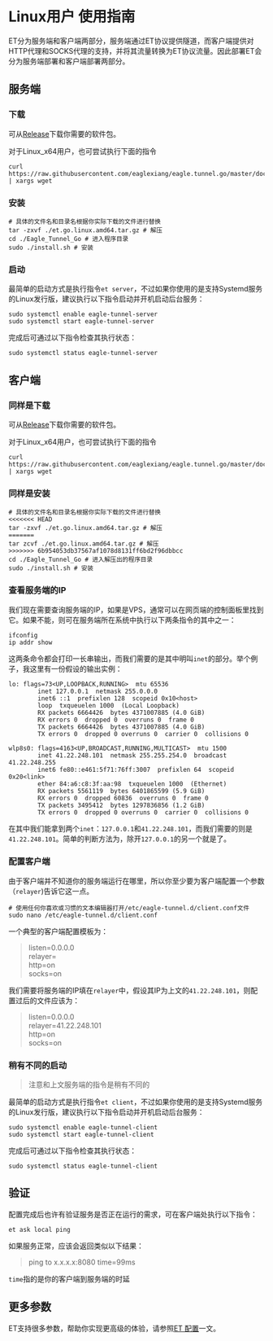 # Linux用户 使用指南

ET分为服务端和客户端两部分，服务端通过ET协议提供隧道，而客户端提供对HTTP代理和SOCKS代理的支持，并将其流量转换为ET协议流量。因此部署ET会分为服务端部署和客户端部署两部分。

## 服务端

### 下载

可从[Release](https://github.com/eaglexiang/eagle.tunnel.go/releases)下载你需要的软件包。

对于Linux_x64用户，也可尝试执行下面的指令

```shell
curl https://raw.githubusercontent.com/eaglexiang/eagle.tunnel.go/master/docs/latestReleases/linux64.txt | xargs wget
```

### 安装

```shell
# 具体的文件名和目录名根据你实际下载的文件进行替换
tar -zxvf ./et.go.linux.amd64.tar.gz # 解压
cd ./Eagle_Tunnel_Go # 进入程序目录
sudo ./install.sh # 安装
```

### 启动

最简单的启动方式是执行指令`et server`，不过如果你使用的是支持Systemd服务的Linux发行版，建议执行以下指令启动并开机启动后台服务：

```shell
sudo systemctl enable eagle-tunnel-server
sudo systemctl start eagle-tunnel-server
```

完成后可通过以下指令检查其执行状态：

```shell
sudo systemctl status eagle-tunnel-server
```

## 客户端

### 同样是下载

可从[Release](https://github.com/eaglexiang/eagle.tunnel.go/releases)下载你需要的软件包。

对于Linux_x64用户，也可尝试执行下面的指令

```shell
curl https://raw.githubusercontent.com/eaglexiang/eagle.tunnel.go/master/docs/latestReleases/linux64.txt | xargs wget
```

### 同样是安装

```shell
# 具体的文件名和目录名根据你实际下载的文件进行替换
<<<<<<< HEAD
tar -zxvf ./et.go.linux.amd64.tar.gz # 解压
=======
tar zcvf ./et.go.linux.amd64.tar.gz # 解压
>>>>>>> 6b954053db37567af1078d8131ff6bd2f96dbbcc
cd ./Eagle_Tunnel_Go # 进入解压出的程序目录
sudo ./install.sh # 安装
```

### 查看服务端的IP

我们现在需要查询服务端的IP，如果是VPS，通常可以在网页端的控制面板里找到它。如果不能，则可在服务端所在系统中执行以下两条指令的其中之一：

```shell
ifconfig
ip addr show
```

这两条命令都会打印一长串输出，而我们需要的是其中明叫`inet`的部分。举个例子，我这里有一份假设的输出实例：

```shell
lo: flags=73<UP,LOOPBACK,RUNNING>  mtu 65536
        inet 127.0.0.1  netmask 255.0.0.0
        inet6 ::1  prefixlen 128  scopeid 0x10<host>
        loop  txqueuelen 1000  (Local Loopback)
        RX packets 6664426  bytes 4371007885 (4.0 GiB)
        RX errors 0  dropped 0  overruns 0  frame 0
        TX packets 6664426  bytes 4371007885 (4.0 GiB)
        TX errors 0  dropped 0 overruns 0  carrier 0  collisions 0

wlp8s0: flags=4163<UP,BROADCAST,RUNNING,MULTICAST>  mtu 1500
        inet 41.22.248.101  netmask 255.255.254.0  broadcast 41.22.248.255
        inet6 fe80::e461:5f71:76ff:3007  prefixlen 64  scopeid 0x20<link>
        ether 84:a6:c8:3f:aa:98  txqueuelen 1000  (Ethernet)
        RX packets 5561119  bytes 6401865599 (5.9 GiB)
        RX errors 0  dropped 60836  overruns 0  frame 0
        TX packets 3495412  bytes 1297836856 (1.2 GiB)
        TX errors 0  dropped 0 overruns 0  carrier 0  collisions 0
```

在其中我们能拿到两个`inet`：`127.0.0.1`和`41.22.248.101`，而我们需要的则是`41.22.248.101`。简单的判断方法为，除开`127.0.0.1`的另一个就是了。

### 配置客户端

由于客户端并不知道你的服务端运行在哪里，所以你至少要为客户端配置一个参数（`relayer`)告诉它这一点。

```shell
# 使用任何你喜欢或习惯的文本编辑器打开/etc/eagle-tunnel.d/client.conf文件
sudo nano /etc/eagle-tunnel.d/client.conf
```

一个典型的客户端配置模板为：

> listen=0.0.0.0  
> relayer=  
> http=on  
> socks=on

我们需要将服务端的IP填在`relayer`中，假设其IP为上文的`41.22.248.101`，则配置过后的文件应该为：

> listen=0.0.0.0  
> relayer=41.22.248.101  
> http=on  
> socks=on

### 稍有不同的启动

> 注意和上文服务端的指令是稍有不同的

最简单的启动方式是执行指令`et client`，不过如果你使用的是支持Systemd服务的Linux发行版，建议执行以下指令启动并开机启动后台服务：

```shell
sudo systemctl enable eagle-tunnel-client
sudo systemctl start eagle-tunnel-client
```

完成后可通过以下指令检查其执行状态：

```shell
sudo systemctl status eagle-tunnel-client
```

## 验证

配置完成后也许有验证服务是否正在运行的需求，可在客户端处执行以下指令：

```shell
et ask local ping
```

如果服务正常，应该会返回类似以下结果：

> ping to x.x.x.x:8080 time=99ms

`time`指的是你的客户端到服务端的时延

## 更多参数

ET支持很多参数，帮助你实现更高级的体验，请参照[ET 配置](/docs/config.md)一文。